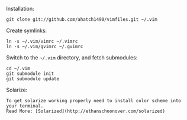 Installation:

    git clone git://github.com/ahatch1490/vimfiles.git ~/.vim
    
Create symlinks:
    
    ln -s ~/.vim/vimrc ~/.vimrc
    ln -s ~/.vim/gvimrc ~/.gvimrc
            
Switch to the `~/.vim` directory, and fetch submodules:
            
    cd ~/.vim
    git submodule init
    git submodule update

Solarize: 
  
    To get solarize working properly need to install color scheme into your terminal.
    Read More: [Solarized](http://ethanschoonover.com/solarized)

